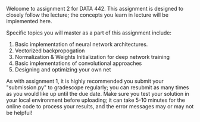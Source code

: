 Welcome to assignment 2 for DATA 442.  This assignment is designed to closely follow the lecture; the concepts you learn in lecture will be implemented here. 

Specific topics you will master as a part of this assignment include:
1) Basic implementation of neural network architectures.
2) Vectorized backpropogation
3) Normalization & Weights Initialization for deep network training
4) Basic implementations of convolutional approaches
5) Designing and optimizing your own net

As with assignment 1, it is highly recommended you submit your "submission.py" to gradescope regularly; you can resubmit as many times as you would like up until the due date.  Make sure you test your solution in your local environment before uploading; it can take 5-10 minutes for the online code to process your results, and the error messages may or may not be helpful!